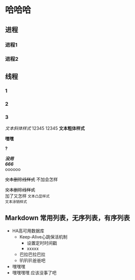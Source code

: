 # 哈哈哈

## 进程

### 进程1
### 进程2

## 线程

### 1

### 2
### 3

*文本斜体样式*
12345
	12345
**文本粗体样式**

**嘿嘿**


**?**



***没用***</br>
***666***</br>
oooooo


~~文本删除线样式~~
不加会怎样

~~文本删除线样式~~</br>
加了又怎样
``文本凸显样式``<br>
`文本涂销样式`<br>


## Markdown 常用列表，无序列表，有序列表

* HA高可用数据库
	* Keep-Alive心跳保活机制
		* 设置定时时间戳
		* xxxxx
	* 巴拉巴拉巴拉
	* 叭叭叭爸爸吧
* 嘿嘿嘿
* 嘿嘿嘿嘿
应该没事了吧<br>




